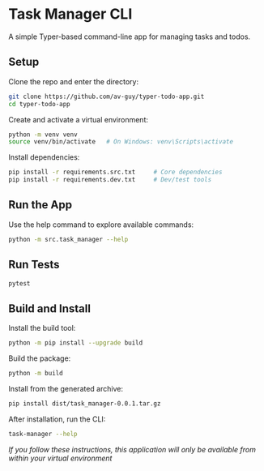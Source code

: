 # Task Manager CLI

A simple Typer-based command-line app for managing tasks and todos.

## Setup

Clone the repo and enter the directory:

```bash
git clone https://github.com/av-guy/typer-todo-app.git
cd typer-todo-app
```

Create and activate a virtual environment:

```bash
python -m venv venv
source venv/bin/activate   # On Windows: venv\Scripts\activate
```

Install dependencies:

```bash
pip install -r requirements.src.txt     # Core dependencies
pip install -r requirements.dev.txt     # Dev/test tools
```

## Run the App

Use the help command to explore available commands:

```bash
python -m src.task_manager --help
```

## Run Tests

```bash
pytest
```

## Build and Install

Install the build tool:

```bash
python -m pip install --upgrade build
```

Build the package:

```bash
python -m build
```

Install from the generated archive:

```bash
pip install dist/task_manager-0.0.1.tar.gz
```

After installation, run the CLI:

```bash
task-manager --help
```

_If you follow these instructions, this application will only be available from within your virtual environment_
